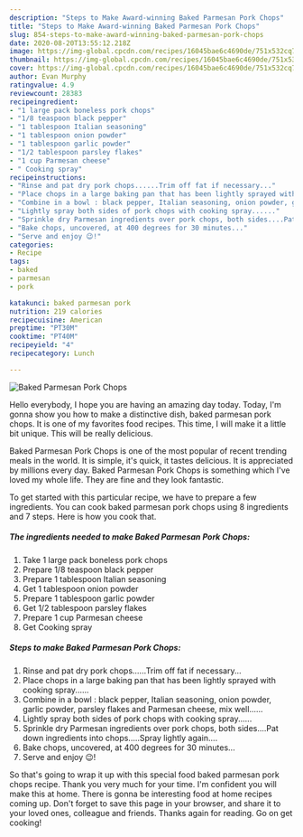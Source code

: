 ```yaml
---
description: "Steps to Make Award-winning Baked Parmesan Pork Chops"
title: "Steps to Make Award-winning Baked Parmesan Pork Chops"
slug: 854-steps-to-make-award-winning-baked-parmesan-pork-chops
date: 2020-08-20T13:55:12.218Z
image: https://img-global.cpcdn.com/recipes/16045bae6c4690de/751x532cq70/baked-parmesan-pork-chops-recipe-main-photo.jpg
thumbnail: https://img-global.cpcdn.com/recipes/16045bae6c4690de/751x532cq70/baked-parmesan-pork-chops-recipe-main-photo.jpg
cover: https://img-global.cpcdn.com/recipes/16045bae6c4690de/751x532cq70/baked-parmesan-pork-chops-recipe-main-photo.jpg
author: Evan Murphy
ratingvalue: 4.9
reviewcount: 28383
recipeingredient:
- "1 large pack boneless pork chops"
- "1/8 teaspoon black pepper"
- "1 tablespoon Italian seasoning"
- "1 tablespoon onion powder"
- "1 tablespoon garlic powder"
- "1/2 tablespoon parsley flakes"
- "1 cup Parmesan cheese"
- " Cooking spray"
recipeinstructions:
- "Rinse and pat dry pork chops......Trim off fat if necessary..."
- "Place chops in a large baking pan that has been lightly sprayed with cooking spray......"
- "Combine in a bowl : black pepper, Italian seasoning, onion powder, garlic powder, parsley flakes and Parmesan cheese, mix well......"
- "Lightly spray both sides of pork chops with cooking spray......"
- "Sprinkle dry Parmesan ingredients over pork chops, both sides....Pat down ingredients into chops.....Spray lightly again...."
- "Bake chops, uncovered, at 400 degrees for 30 minutes..."
- "Serve and enjoy 😉!"
categories:
- Recipe
tags:
- baked
- parmesan
- pork

katakunci: baked parmesan pork 
nutrition: 219 calories
recipecuisine: American
preptime: "PT30M"
cooktime: "PT40M"
recipeyield: "4"
recipecategory: Lunch

---
```



![Baked Parmesan Pork Chops](https://img-global.cpcdn.com/recipes/16045bae6c4690de/751x532cq70/baked-parmesan-pork-chops-recipe-main-photo.jpg)

Hello everybody, I hope you are having an amazing day today. Today, I'm gonna show you how to make a distinctive dish, baked parmesan pork chops. It is one of my favorites food recipes. This time, I will make it a little bit unique. This will be really delicious.



Baked Parmesan Pork Chops is one of the most popular of recent trending meals in the world. It is simple, it's quick, it tastes delicious. It is appreciated by millions every day. Baked Parmesan Pork Chops is something which I've loved my whole life. They are fine and they look fantastic.


To get started with this particular recipe, we have to prepare a few ingredients. You can cook baked parmesan pork chops using 8 ingredients and 7 steps. Here is how you cook that.

<!--inarticleads1-->

##### The ingredients needed to make Baked Parmesan Pork Chops:

1. Take 1 large pack boneless pork chops
1. Prepare 1/8 teaspoon black pepper
1. Prepare 1 tablespoon Italian seasoning
1. Get 1 tablespoon onion powder
1. Prepare 1 tablespoon garlic powder
1. Get 1/2 tablespoon parsley flakes
1. Prepare 1 cup Parmesan cheese
1. Get  Cooking spray




<!--inarticleads2-->

##### Steps to make Baked Parmesan Pork Chops:

1. Rinse and pat dry pork chops......Trim off fat if necessary...
1. Place chops in a large baking pan that has been lightly sprayed with cooking spray......
1. Combine in a bowl : black pepper, Italian seasoning, onion powder, garlic powder, parsley flakes and Parmesan cheese, mix well......
1. Lightly spray both sides of pork chops with cooking spray......
1. Sprinkle dry Parmesan ingredients over pork chops, both sides....Pat down ingredients into chops.....Spray lightly again....
1. Bake chops, uncovered, at 400 degrees for 30 minutes...
1. Serve and enjoy 😉!




So that's going to wrap it up with this special food baked parmesan pork chops recipe. Thank you very much for your time. I'm confident you will make this at home. There is gonna be interesting food at home recipes coming up. Don't forget to save this page in your browser, and share it to your loved ones, colleague and friends. Thanks again for reading. Go on get cooking!

